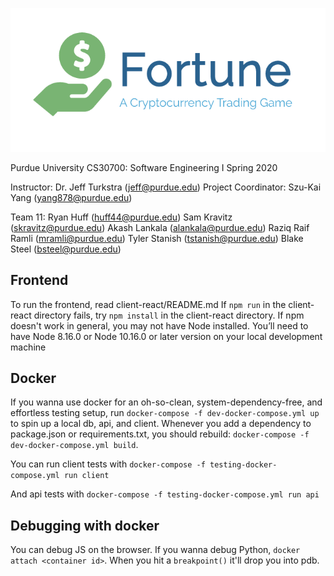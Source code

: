 ![logo](docs/fortune_logo.PNG)

Purdue University CS30700: Software Engineering I
Spring 2020

Instructor: Dr. Jeff Turkstra (jeff@purdue.edu)
Project Coordinator: Szu-Kai Yang (yang878@purdue.edu)

Team 11:
Ryan Huff (huff44@purdue.edu)
Sam Kravitz (skravitz@purdue.edu)
Akash Lankala (alankala@purdue.edu)
Raziq Raif Ramli (mramli@purdue.edu)
Tyler Stanish (tstanish@purdue.edu)
Blake Steel (bsteel@purdue.edu)

Frontend
---------

To run the frontend, read client-react/README.md
If `npm run` in the client-react directory fails, try `npm install` in the client-react directory.
If npm doesn't work in general, you may not have Node installed. You’ll need to have Node 8.16.0 or Node 10.16.0 or later version on your local development machine


Docker
--------
If you wanna use docker for an oh-so-clean, system-dependency-free, and effortless testing setup, run `docker-compose -f dev-docker-compose.yml up` to spin up a local db, api, and client.  Whenever you add a dependency to
package.json or requirements.txt, you should rebuild: `docker-compose -f dev-docker-compose.yml build`.

You can run client tests with `docker-compose -f testing-docker-compose.yml run
client`

And api tests with `docker-compose -f testing-docker-compose.yml run api`

Debugging with docker
---------------------
You can debug JS on the browser. If you wanna debug Python, `docker attach
<container id>`. When you hit a `breakpoint()` it'll drop you into pdb.

